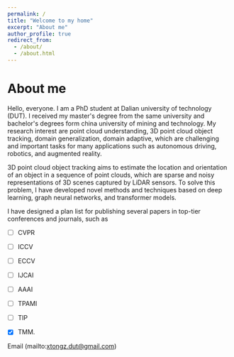 ```yaml
---
permalink: /
title: "Welcome to my home"
excerpt: "About me"
author_profile: true
redirect_from: 
  - /about/
  - /about.html
---
```



# About me

Hello, everyone. I am a PhD student at Dalian university of technology (DUT). I received my master's degree from the same university and bachelor's degrees form china university of mining and technology. 
My research interest are point cloud understanding, 3D point cloud object tracking, domain generalization, domain adaptive, which are challenging and important tasks for many applications such as autonomous driving, robotics, and augmented reality.

3D point cloud object tracking aims to estimate the location and orientation of an object in a sequence of point clouds, which are sparse and noisy representations of 3D scenes captured by LiDAR sensors. To solve this problem, I have developed novel methods and techniques based on deep learning, graph neural networks, and transformer models. 

I have designed a plan list for publishing several papers in top-tier conferences and journals, such as 
- [ ] CVPR  
- [ ] ICCV
- [ ] ECCV
- [ ] IJCAI
- [ ] AAAI
- [ ] TPAMI
- [ ] TIP
- [X] TMM. 




Email (mailto:xtongz.dut@gmail.com)




